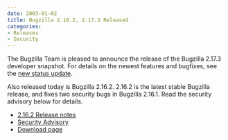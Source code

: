 ```yaml
---
date: 2003-01-02
title: Bugzilla 2.16.2, 2.17.3 Released
categories:
- Releases
- Security
---
```


The Bugzilla Team is pleased to announce the release of the Bugzilla 2.17.3 developer snapshot. For details on the newest features and bugfixes, see the [new status update](/blog/2003/01/02/status-update).

Also released today is Bugzilla 2.16.2\. 2.16.2 is the latest stable Bugzilla release, and fixes two security bugs in Bugzilla 2.16.1\. Read the security advisory below for details.

*   [2.16.2 Release notes](/releases/2.16.2/)
*   [Security Advisory](/security/2.16.1/)
*   [Download page](/download.html)  

